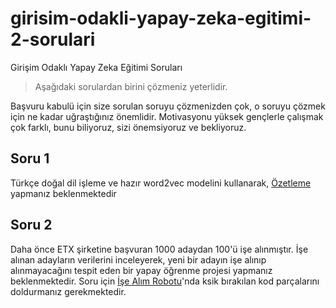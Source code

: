 # girisim-odakli-yapay-zeka-egitimi-2-sorulari
Girişim Odaklı Yapay Zeka Eğitimi Soruları

> Aşağıdaki sorulardan birini çözmeniz yeterlidir.

Başvuru kabulü için size sorulan soruyu çözmenizden çok, o soruyu çözmek için ne kadar uğraştığınız önemlidir. Motivasyonu yüksek gençlerle çalışmak çok farklı, bunu biliyoruz, sizi önemsiyoruz ve bekliyoruz.
 
## Soru 1
Türkçe doğal dil işleme ve hazır word2vec modelini kullanarak, [Özetleme](https://github.com/kaveai/girisim-odakli-yapay-zeka-egitimi-2-sorulari/blob/main/Soru1.ipynb) yapmanız beklenmektedir

## Soru 2
Daha önce ETX şirketine başvuran 1000 adaydan 100'ü işe alınmıştır. İşe alınan adayların verilerini inceleyerek, yeni bir adayın işe alınıp alınmayacağını tespit eden bir yapay öğrenme projesi yapmanız beklenmektedir. Soru için [İşe Alım Robotu](https://github.com/kaveai/girisim-odakli-yapay-zeka-egitimi-2-sorulari/blob/main/Soru2.ipynb)'nda ksik bırakılan kod parçalarını doldurmanız gerekmektedir.

